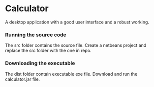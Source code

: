 # Calculator
A desktop application with a good user interface and a robust working.  
### Running the source code
The src folder contains the source file. Create a netbeans project and replace the src folder with the one in repo.
### Downloading the executable
The dist folder contain executable exe file. Download and run the calculator.jar file.
